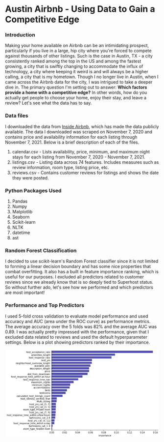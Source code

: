 # Austin Airbnb - Using Data to Gain a Competitive Edge

### Introduction
Making your home available on Airbnb can be an intimidating prospect, particularly if you live in a large, hip city where you're forced to compete against thousands of other listings. Such is the case in Austin, TX - a city consistently ranked among the top in the US and among the fastest growing, a city that is swiftly changing to accommodate the influx of technology, a city where keeping it weird is and will always be a higher calling, a city that is my hometown. Though I no longer live in Austin, when I came across the Airbnb data for the city, I was intrigued to take a deeper dive in. The primary question I'm setting out to answer: **Which factors provide a home with a competitive edge?** In other words, how do you actually get people to choose your home, enjoy their stay, and leave a review? Let's see what the data has to say.

### Data files
I downloaded the data from [Inside Airbnb](http://insideairbnb.com/get-the-data.html), which has made the data publicly available. The data I downloaded was scraped on November 7, 2020 and contains price and availability information for each listing through November 7, 2021. Below is a brief description of each of the files. 

1. calendar.csv - Lists availability, price, minimum, and maximum night stays for each listing from November 7, 2020 - November 7, 2021.
2. listings.csv - Listing data across 74 features. Includes measures such as review information, room type, listing price, etc. 
3. reviews.csv - Contains customer reviews for listings and shows the date they were posted. 

### Python Packages Used
1. Pandas
2. Numpy
3. Matplotlib
4. Seaborn
5. Scikit-learn
6. NLTK
7. datetime
8. ast

### Random Forest Classification
I decided to use scikit-learn's Random Forest classifier since it is not limited to forming a linear decision boundary and has some nice properties that combat overfitting. It also has a built in feature importance ranking, which is useful for our purposes. I excluded all predictors related to customer reviews since we already know that is so deeply tied to Superhost status. So without further ado, let's see how we performed and which predictors are most important!

### Performance and Top Predictors
I used 5-fold cross validation to evaluate model performance and used accuracy and AUC (area under the ROC curve) as performance metrics. The average accuracy over the 5 folds was 82% and the average AUC was 0.89. I was actually pretty impressed with the performance, given that I excluded data related to reviews and used the default hyperparameter settings. Below is a plot showing predictors ranked by their importance.

![Top RF features](Figures/RF_top_features.png)
